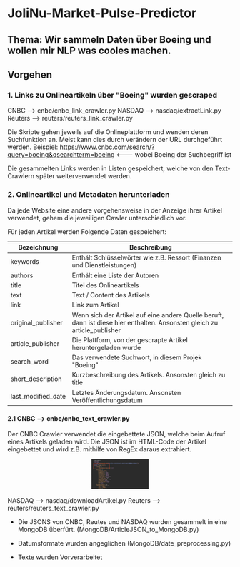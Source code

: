 # JoliNu-Market-Pulse-Predictor
## Thema: Wir sammeln Daten über Boeing und wollen mir NLP was cooles machen. 


## Vorgehen

### 1. Links zu Onlineartikeln über "Boeing" wurden gescraped 
CNBC    --> cnbc/cnbc_link_crawler.py
NASDAQ  --> nasdaq/extractLink.py
Reuters --> reuters/reuters_link_crawler.py

Die Skripte gehen jeweils auf die Onlineplattform und wenden deren Suchfunktion an. Meist kann dies durch verändern der URL durchgeführt werden. 
 Beispiel: https://www.cnbc.com/search/?query=boeing&qsearchterm=boeing <--- wobei Boeing der Suchbegriff ist

Die gesammelten Links werden in Listen gespeichert, welche von den Text-Crawlern später weiterverwendet werden.



### 2. Onlineartikel und Metadaten herunterladen 
Da jede Website eine andere vorgehensweise in der Anzeige ihrer Artikel verwendet, gehem die jeweiligen Cawler unterschiedlich vor. 

Für jeden Artikel werden Folgende Daten gespeichert:

|       Bezeichnung     |   Beschreibung                        |
|-----------------------|---------------------------------------|         
| keywords              | Enthält Schlüsselwörter wie z.B. Ressort (Finanzen und Dienstleistungen) |
| authors               | Enthält eine Liste der Autoren |
| title                 | Titel des Onlineartikels |
| text                  | Text / Content des Artikels |
| link                  | Link zum Artikel |
| original_publisher    | Wenn sich der Artikel auf eine andere Quelle beruft, dann ist diese hier enthalten. Ansonsten gleich zu article_publisher |
| article_publisher     | Die Plattform, von der gescrapte Artikel heruntergeladen wurde |
| search_word           | Das verwendete Suchwort, in diesem Projek "Boeing"
| short_description     | Kurzbeschreibung des Artikels. Ansonsten gleich zu title
| last_modified_date    | Letztes Änderungsdatum. Ansonsten Veröffentlichungsdatum | 


#### 2.1 CNBC    --> cnbc/cnbc_text_crawler.py
Der CNBC Crawler verwendet die eingebettete JSON, welche beim Aufruf eines Artikels geladen wird. Die JSON ist im HTML-Code der Artikel eingebettet und wird z.B. mithilfe von RegEx daraus extrahiert. 
<p align="center">
<img src="screenshots\cnbc_json.png" width="128"/>
</p>

NASDAQ  --> nasdaq/downloadArtikel.py
Reuters --> reuters/reuters_text_crawler.py


- Die JSONS von CNBC, Reutes und NASDAQ wurden gesammelt in eine MongoDB überfürt. (MongoDB/ArticleJSON_to_MongoDB.py)

- Datumsformate wurden angeglichen (MongoDB/date_preprocessing.py)

- Texte wurden Vorverarbeitet



